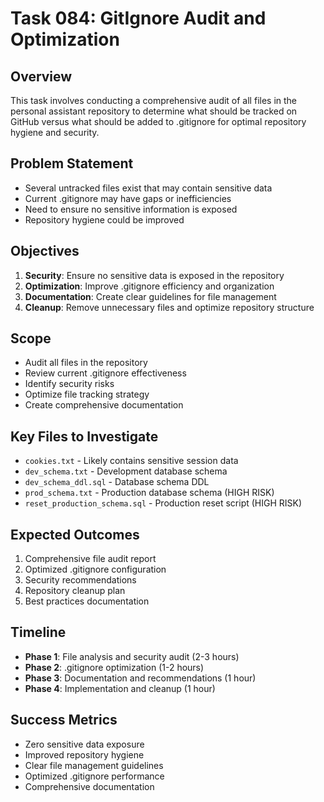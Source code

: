 # Task 084: GitIgnore Audit and Optimization

## Overview

This task involves conducting a comprehensive audit of all files in the personal assistant repository to determine what should be tracked on GitHub versus what should be added to .gitignore for optimal repository hygiene and security.

## Problem Statement

- Several untracked files exist that may contain sensitive data
- Current .gitignore may have gaps or inefficiencies
- Need to ensure no sensitive information is exposed
- Repository hygiene could be improved

## Objectives

1. **Security**: Ensure no sensitive data is exposed in the repository
2. **Optimization**: Improve .gitignore efficiency and organization
3. **Documentation**: Create clear guidelines for file management
4. **Cleanup**: Remove unnecessary files and optimize repository structure

## Scope

- Audit all files in the repository
- Review current .gitignore effectiveness
- Identify security risks
- Optimize file tracking strategy
- Create comprehensive documentation

## Key Files to Investigate

- `cookies.txt` - Likely contains sensitive session data
- `dev_schema.txt` - Development database schema
- `dev_schema_ddl.sql` - Database schema DDL
- `prod_schema.txt` - Production database schema (HIGH RISK)
- `reset_production_schema.sql` - Production reset script (HIGH RISK)

## Expected Outcomes

1. Comprehensive file audit report
2. Optimized .gitignore configuration
3. Security recommendations
4. Repository cleanup plan
5. Best practices documentation

## Timeline

- **Phase 1**: File analysis and security audit (2-3 hours)
- **Phase 2**: .gitignore optimization (1-2 hours)
- **Phase 3**: Documentation and recommendations (1 hour)
- **Phase 4**: Implementation and cleanup (1 hour)

## Success Metrics

- Zero sensitive data exposure
- Improved repository hygiene
- Clear file management guidelines
- Optimized .gitignore performance
- Comprehensive documentation
